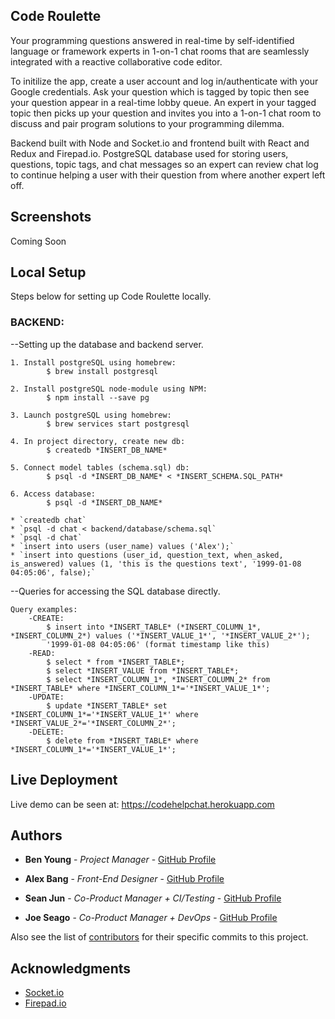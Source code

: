 ## Code Roulette
Your programming questions answered in real-time by self-identified language or framework experts in 1-on-1 chat rooms that are seamlessly integrated with a reactive collaborative code editor.

To initilize the app, create a user account and log in/authenticate with your Google credentials. Ask your question which is tagged by topic then see your question appear in a real-time lobby queue. An expert in your tagged topic then picks up your question and invites you into a 1-on-1 chat room to discuss and pair program solutions to your programming dilemma. 

Backend built with Node and Socket.io and frontend built with React and Redux and Firepad.io. PostgreSQL database used for storing users, questions, topic tags, and chat messages so an expert can review chat log to continue helping a user with their question from where another expert left off.

## Screenshots

Coming Soon

## Local Setup

Steps below for setting up Code Roulette locally.

### BACKEND:
--Setting up the database and backend server.

	1. Install postgreSQL using homebrew:
			$ brew install postgresql

	2. Install postgreSQL node-module using NPM:
			$ npm install --save pg

	3. Launch postgreSQL using homebrew:
			$ brew services start postgresql

	4. In project directory, create new db:
			$ createdb *INSERT_DB_NAME*

	5. Connect model tables (schema.sql) db:
			$ psql -d *INSERT_DB_NAME* < *INSERT_SCHEMA.SQL_PATH*

	6. Access database:
			$ psql -d *INSERT_DB_NAME*

	* `createdb chat`
	* `psql -d chat < backend/database/schema.sql`
	* `psql -d chat`
	* `insert into users (user_name) values ('Alex');`
	* `insert into questions (user_id, question_text, when_asked, is_answered) values (1, 'this is the questions text', '1999-01-08 04:05:06', false);`


--Queries for accessing the SQL database directly.

	Query examples:
		-CREATE:
			$ insert into *INSERT_TABLE* (*INSERT_COLUMN_1*, *INSERT_COLUMN_2*) values ('*INSERT_VALUE_1*', '*INSERT_VALUE_2*');
			'1999-01-08 04:05:06' (format timestamp like this)
		-READ:
			$ select * from *INSERT_TABLE*;
			$ select *INSERT_VALUE from *INSERT_TABLE*;
			$ select *INSERT_COLUMN_1*, *INSERT_COLUMN_2* from *INSERT_TABLE* where *INSERT_COLUMN_1*='*INSERT_VALUE_1*';
		-UPDATE:
			$ update *INSERT_TABLE* set *INSERT_COLUMN_1*='*INSERT_VALUE_1*' where *INSERT_VALUE_2*='*INSERT_COLUMN_2*';
		-DELETE:
			$ delete from *INSERT_TABLE* where *INSERT_COLUMN_1*='*INSERT_VALUE_1*';

## Live Deployment

Live demo can be seen at: https://codehelpchat.herokuapp.com

## Authors

* **Ben Young** - *Project Manager* - [GitHub Profile](https://github.com/URL)

* **Alex Bang** - *Front-End Designer* - [GitHub Profile](https://github.com/URL)

* **Sean Jun** - *Co-Product Manager + CI/Testing* - [GitHub Profile](https://github.com/URL)

* **Joe Seago** - *Co-Product Manager + DevOps* - [GitHub Profile](https://github.com/URL)

Also see the list of [contributors](https://github.com/seanjun21/code-roulette/contributors) for their specific commits to this project.

## Acknowledgments

* [Socket.io](http://socket.io)
* [Firepad.io](https://firepad.io)
